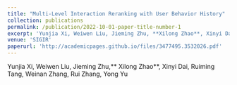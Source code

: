```yaml
---
title: "Multi-Level Interaction Reranking with User Behavior History"
collection: publications
permalink: /publication/2022-10-01-paper-title-number-1
excerpt: 'Yunjia Xi, Weiwen Liu, Jieming Zhu, **Xilong Zhao**, Xinyi Dai, Ruiming Tang, Weinan Zhang, Rui Zhang, Yong Yu'
venue: 'SIGIR'
paperurl: 'http://academicpages.github.io/files/3477495.3532026.pdf'
---
```

Yunjia Xi, Weiwen Liu, Jieming Zhu,** Xilong Zhao**, Xinyi Dai, Ruiming Tang, Weinan Zhang, Rui Zhang, Yong Yu

